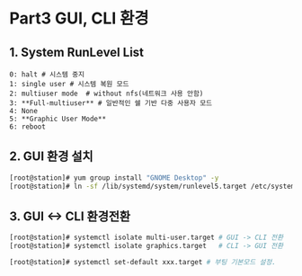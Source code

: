 # Part3 GUI, CLI 환경

## 1. System RunLevel List
    0: halt # 시스템 중지  
    1: single user # 시스템 복원 모드  
    2: multiuser mode  # without nfs(네트워크 사용 안함)  
    3: **Full-multiuser** # 일반적인 쉘 기반 다중 사용자 모드  
    4: None  
    5: **Graphic User Mode**   
    6: reboot  

## 2. GUI 환경 설치 
```bash
[root@station]# yum group install "GNOME Desktop" -y
[root@station]# ln -sf /lib/systemd/system/runlevel5.target /etc/systemd/system/default.target #소프트링크 생성
```
## 3. GUI <-> CLI 환경전환

```bash
[root@station]# systemctl isolate multi-user.target # GUI -> CLI 전환
[root@station]# systemctl isolate graphics.target   # CLI -> GUI 전환 

[root@station]# systemctl set-default xxx.target # 부팅 기본모드 설정. 
```